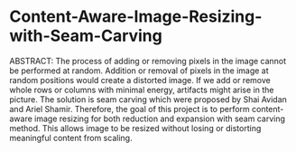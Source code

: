 # Content-Aware-Image-Resizing-with-Seam-Carving


ABSTRACT: The process of adding or removing pixels in the image cannot be performed at random. Addition or removal of pixels in the image at random positions would create a distorted image. If we add or remove whole rows or columns with minimal energy, artifacts might arise in the picture. The solution is seam carving which were proposed by Shai Avidan and Ariel Shamir. Therefore, the goal of this project is to perform content-aware image resizing for both reduction and expansion with seam carving method. This allows image to be resized without losing or distorting meaningful content from scaling.

